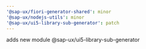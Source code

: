```yaml
---
'@sap-ux/fiori-generator-shared': minor
'@sap-ux/nodejs-utils': minor
'@sap-ux/ui5-library-sub-generator': patch
---
```


adds new module @sap-ux/ui5-library-sub-generator
